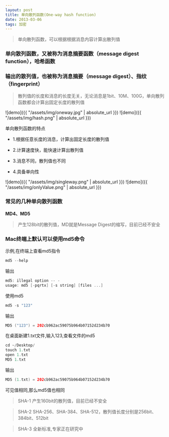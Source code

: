 ```yaml
---
layout: post
title: 单向散列函数(One-way hash function)
date: 2013-03-06
tags: 加密
---
```


>单向散列函数，可以根据根据消息内容计算出散列值

### 单向散列函数，又被称为消息摘要函数（message digest function），哈希函数
### 输出的散列值，也被称为消息摘要（message digest）、指纹（fingerprint）


>散列值的长度和消息的长度无关，无论消息是1bit、10M、100G，单向散列函数都会计算出固定长度的散列值

![demo]({{ "/assets/img/oneway.jpg" | absolute_url }})
![demo]({{ "/assets/img/hash.png" | absolute_url }})


单向散列函数的特点

- 1.根据任意长度的消息，计算出固定长度的散列值

- 2.计算速度快，能快速计算出散列值

- 3.消息不同，散列值也不同

- 4.具备单向性

![demo]({{ "/assets/img/singleway.png" | absolute_url }})
![demo]({{ "/assets/img/onlyValue.png" | absolute_url }})

### 常见的几种单向散列函数
**MD4、MD5**
>产生128bit的散列值，MD就是Message Digest的缩写，目前已经不安全

### Mac终端上默认可以使用md5命令

示例,在终端上查看md5指令
```swift
md5 --help
```

输出
```swift
md5: illegal option -- -
usage: md5 [-pqrtx] [-s string] [files ...]
```

使用md5
```swift
md5 -s "123"
```
输出
```swift
MD5 ("123") = 202cb962ac59075b964b07152d234b70
```

在桌面新建1.txt文件,输入123,查看文件的md5
```swift
cd ~/Desktop/
touch 1.txt
open 1.txt
MD5 1.txt
```
输出
```swift
MD5 (1.txt) = 202cb962ac59075b964b07152d234b70
```
可见值相同,那么md5值也相同



>SHA-1
产生160bit的散列值，目前已经不安全

>SHA-2
SHA-256、SHA-384、SHA-512，散列值长度分别是256bit、384bit、512bit

>SHA-3
全新标准,专家正在研究中
